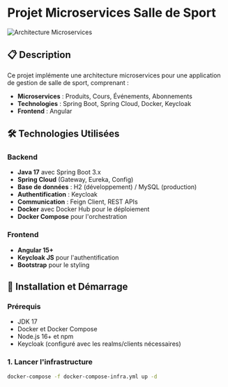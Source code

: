 # Projet Microservices Salle de Sport

![Architecture Microservices](https://i.imgur.com/JKQmQ0E.png)

## 📋 Description
Ce projet implémente une architecture microservices pour une application de gestion de salle de sport, comprenant :
- **Microservices** : Produits, Cours, Événements, Abonnements
- **Technologies** : Spring Boot, Spring Cloud, Docker, Keycloak
- **Frontend** : Angular

## 🛠 Technologies Utilisées

### Backend
- **Java 17** avec Spring Boot 3.x
- **Spring Cloud** (Gateway, Eureka, Config)
- **Base de données** : H2 (développement) / MySQL (production)
- **Authentification** : Keycloak
- **Communication** : Feign Client, REST APIs
- **Docker** avec Docker Hub pour le déploiement
- **Docker Compose** pour l'orchestration

### Frontend
- **Angular 15+**
- **Keycloak JS** pour l'authentification
- **Bootstrap** pour le styling

## 🚀 Installation et Démarrage

### Prérequis
- JDK 17
- Docker et Docker Compose
- Node.js 16+ et npm
- Keycloak (configuré avec les realms/clients nécessaires)

### 1. Lancer l'infrastructure
```bash
docker-compose -f docker-compose-infra.yml up -d
